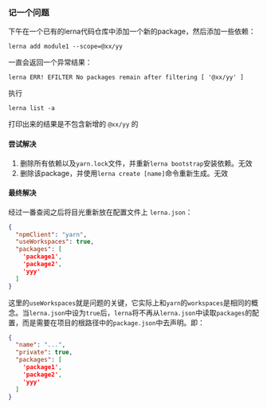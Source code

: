 ### 记一个问题

下午在一个已有的lerna代码仓库中添加一个新的package，然后添加一些依赖：

```shell
lerna add module1 --scope=@xx/yy
```

一直会返回一个异常结果：

```shell
lerna ERR! EFILTER No packages remain after filtering [ '@xx/yy' ]
```

执行

```shell
lerna list -a
```

打印出来的结果是不包含新增的 `@xx/yy` 的



#### 尝试解决

1. 删除所有依赖以及`yarn.lock`文件，并重新`lerna bootstrap`安装依赖。无效
2. 删除该package，并使用`lerna create [name]`命令重新生成。无效

#### 最终解决

经过一番查阅之后将目光重新放在配置文件上 `lerna.json`：

```json
{
  "npmClient": "yarn",
  "useWorkspaces": true,
  "packages": [
    'package1',
    'package2',
    'yyy'
  ]
}
```

这里的`useWorkspaces`就是问题的关键，它实际上和`yarn`的`workspaces`是相同的概念。当`lerna.json`中设为`true`后，`lerna`将不再从`lerna.json`中读取`packages`的配置，而是需要在项目的根路径中的`package.json`中去声明。即：

```json
{
  "name": "...",
  "private": true,
  "packages": [
    'package1',
    'package2',
    'yyy'
  ]
}
```

